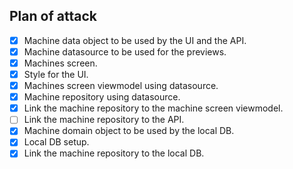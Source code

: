 ## Plan of attack

- [x] Machine data object to be used by the UI and the API.
- [x] Machine datasource to be used for the previews.
- [x] Machines screen.
- [x] Style for the UI.
- [x] Machines screen viewmodel using datasource.
- [x] Machine repository using datasource. 
- [x] Link the machine repository to the machine screen viewmodel.
- [ ] Link the machine repository to the API.
- [x] Machine domain object to be used by the local DB.
- [x] Local DB setup.
- [x] Link the machine repository to the local DB.
